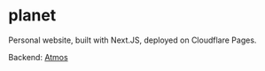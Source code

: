 # planet

Personal website, built with Next.JS, deployed on Cloudflare Pages.

Backend: [Atmos](https://github.com/LiamSho/Atmos)
